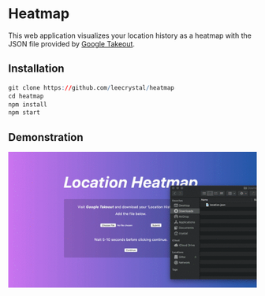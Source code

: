 # Heatmap

This web application visualizes your location history as a heatmap with the JSON file provided by [Google Takeout](https://takeout.google.com/settings/takeout).

## Installation

```r
git clone https://github.com/leecrystal/heatmap
cd heatmap
npm install
npm start
```

## Demonstration

![](heatmap.gif)